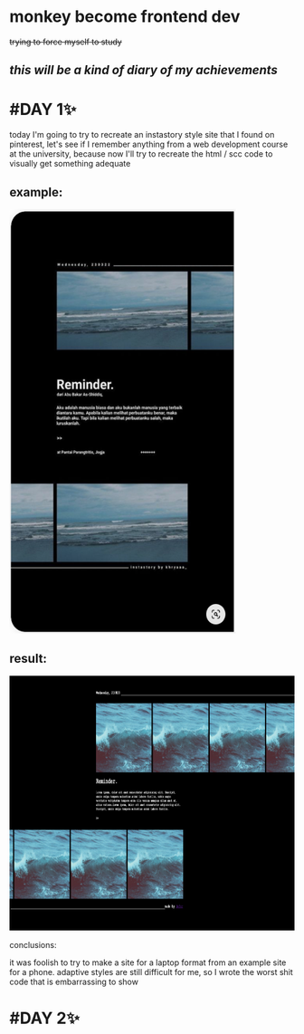 # monkey become frontend dev
~~trying to force myself to study~~

## ***this will be a kind of diary of my achievements***

# #**DAY 1**:sparkles:
today I'm going to try to recreate an instastory style site that I found on pinterest, let's see if I remember anything from a web development course at the university, because now I'll try to recreate the html / scc code to visually get something adequate
## example:
<img src="https://github.com/defur/monkey_become_frontend_dev/blob/main/img/Screenshot_1.png" width="400" height="750">

## result:
<img src="https://github.com/defur/monkey_become_frontend_dev/blob/main/img/Screenshot_2.png" width="800" height="450">

conclusions:

it was foolish to try to make a site for a laptop format from an example site for a phone. adaptive styles are still difficult for me, so I wrote the worst shit code that is embarrassing to show


# #**DAY 2**:sparkles:


